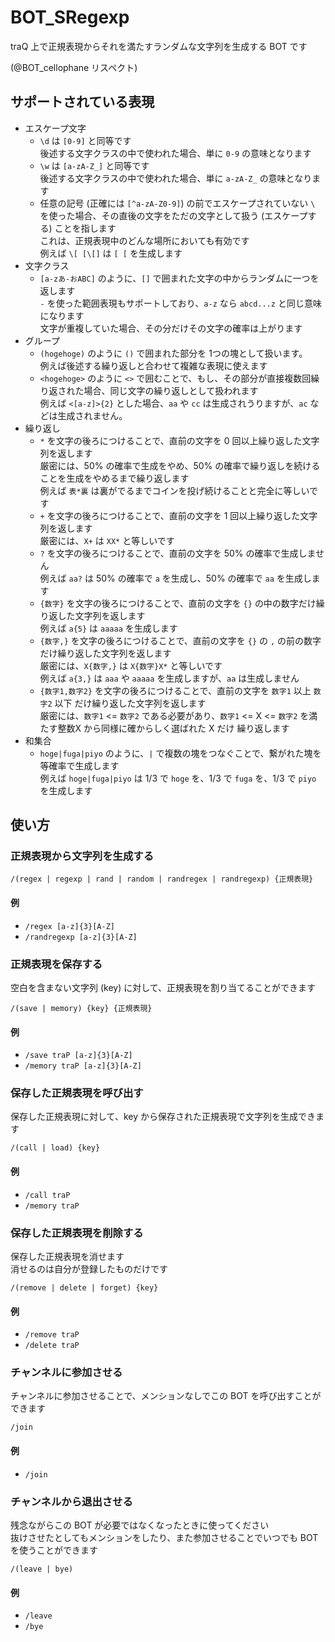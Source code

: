 # BOT_SRegexp

traQ 上で正規表現からそれを満たすランダムな文字列を生成する BOT です

(@BOT_cellophane リスペクト)

## サポートされている表現
- エスケープ文字
  - `\d` は `[0-9]` と同等です  
    後述する文字クラスの中で使われた場合、単に `0-9` の意味となります
  - `\w` は `[a-zA-Z_]` と同等です  
    後述する文字クラスの中で使われた場合、単に `a-zA-Z_` の意味となります
  - 任意の記号 (正確には `[^a-zA-Z0-9]`) の前でエスケープされていない `\` を使った場合、その直後の文字をただの文字として扱う (エスケープする) ことを指します  
    これは、正規表現中のどんな場所においても有効です  
    例えば `\[ [\[]` は `[ [` を生成します
- 文字クラス
  - `[a-zあ-おABC]` のように、`[]` で囲まれた文字の中からランダムに一つを返します  
    `-` を使った範囲表現もサポートしており、`a-z` なら `abcd...z` と同じ意味になります  
    文字が重複していた場合、その分だけその文字の確率は上がります
- グループ
  - `(hogehoge)` のように `()` で囲まれた部分を 1つの塊として扱います。  
    例えば後述する繰り返しと合わせて複雑な表現に使えます
  - `<hogehoge>` のように `<>` で囲むことで、もし、その部分が直接複数回繰り返された場合、同じ文字の繰り返しとして扱われます  
    例えば `<[a-z]>{2}` とした場合、`aa` や `cc` は生成されうりますが、`ac` などは生成されません。
- 繰り返し
  - `*` を文字の後ろにつけることで、直前の文字を 0 回以上繰り返した文字列を返します  
    厳密には、50% の確率で生成をやめ、50% の確率で繰り返しを続ける ことを生成をやめるまで繰り返します  
    例えば `表*裏` は裏がでるまでコインを投げ続けることと完全に等しいです
  - `+` を文字の後ろにつけることで、直前の文字を 1 回以上繰り返した文字列を返します  
    厳密には、`X+` は `XX*` と等しいです
  - `?` を文字の後ろにつけることで、直前の文字を 50% の確率で生成しません  
    例えば `aa?` は 50% の確率で `a` を生成し、50% の確率で `aa` を生成します
  - `{数字}` を文字の後ろにつけることで、直前の文字を `{}` の中の数字だけ繰り返した文字列を返します  
    例えば `a{5}` は `aaaaa` を生成します
  - `{数字,}` を文字の後ろにつけることで、直前の文字を `{}` の `,` の前の数字だけ繰り返した文字列を返します  
    厳密には、`X{数字,}` は `X{数字}X*` と等しいです  
    例えば `a{3,}` は `aaa` や `aaaaa` を生成しますが、`aa` は生成しません
  - `{数字1,数字2}` を文字の後ろにつけることで、直前の文字を `数字1` 以上 `数字2` 以下 だけ繰り返した文字列を返します  
    厳密には、`数字1` <= `数字2` である必要があり、`数字1` <= X <= `数字2` を満たす整数X から同様に確からしく選ばれた X だけ 繰り返します
- 和集合
  - `hoge|fuga|piyo` のように、`|` で複数の塊をつなぐことで、繋がれた塊を等確率で生成します  
    例えば `hoge|fuga|piyo` は 1/3 で `hoge` を、1/3 で `fuga` を、1/3 で `piyo` を生成します

## 使い方
### 正規表現から文字列を生成する
```
/(regex | regexp | rand | random | randregex | randregexp) {正規表現}
```

#### 例
- `/regex [a-z]{3}[A-Z]`
- `/randregexp [a-z]{3}[A-Z]`

### 正規表現を保存する
空白を含まない文字列 (key) に対して、正規表現を割り当てることができます

```
/(save | memory) {key} {正規表現}
```

#### 例
- `/save traP [a-z]{3}[A-Z]`
- `/memory traP [a-z]{3}[A-Z]`

### 保存した正規表現を呼び出す
保存した正規表現に対して、key から保存された正規表現で文字列を生成できます

```
/(call | load) {key}
```

#### 例
- `/call traP`
- `/memory traP`

### 保存した正規表現を削除する
保存した正規表現を消せます  
消せるのは自分が登録したものだけです

```
/(remove | delete | forget) {key}
```

#### 例
- `/remove traP`
- `/delete traP`

### チャンネルに参加させる
チャンネルに参加させることで、メンションなしでこの BOT を呼び出すことができます

```
/join
```

#### 例
- `/join`

### チャンネルから退出させる
残念ながらこの BOT が必要ではなくなったときに使ってください  
抜けさせたとしてもメンションをしたり、また参加させることでいつでも BOT を使うことができます

```
/(leave | bye)
```

#### 例
- `/leave`
- `/bye`

